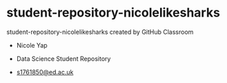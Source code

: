 # student-repository-nicolelikesharks
student-repository-nicolelikesharks created by GitHub Classroom
- Nicole Yap 

- Data Science Student Repository

- s1761850@ed.ac.uk 

